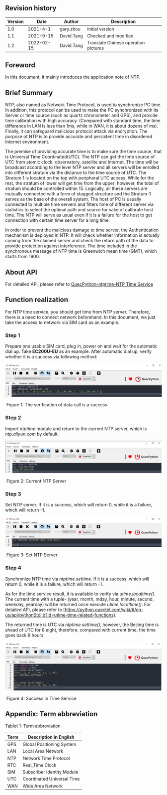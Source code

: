 ## Revision history
| Version | Date | Author | Description |
|------|------|------|------|
| 1.0 | 2021-4-1 | gary.zhou | Initial version |
| 1.1 | 2021-9-15 | David.Tang | Checked and modified |
| 1.2 | 2022-02-15 | David.Tang | Translate Chinese operation pictures |

## Foreword

In this document, it mainly introduces the application note of NTP. 

## Brief Summary

NTP, also named as Network Time Protocol, is used to synchronize PC time. In addition, this protocol can be used to make the PC synchronized with its Server or time source (such as quartz chronometer and GPS), and provide time calibration with high accuracy. (Compared with standard time, the time difference in LAN is less than 1ms, while in WAN, it is about dozens of ms). Finally, it can safeguard malicious protocol attack via encryption. The purpose of NTP is to provide accurate and persistent time in disordered Internet environment. 

The premise of providing accurate time is to make sure the time source, that is Universal Time Coordinated(UTC). The NTP can get the time source of UTC from atomic clock, observatory, satellite and Internet. The time will be broadcast according to the level NTP server and all servers will be enrolled into different stratum via the distance to the time source of UTC. The Stratum 1 is located on the top with peripheral UTC access. While for the rest, the stratum of lower will get time from the upper; however, the total of stratum should be controlled within 15. Logically, all these servers are mutually connected with a form of stagged structure and the  Stratum-1 serves as the base of the overall system. The host of PC is usually connected to multiple time servers and filters time of different server via statistics to select the optimal path and source for sake of calibrate host time. The NTP will serve as usual even if it is a failure for the host to get connection with certain time server for a long time. 

In order to prevent the malicious damage to time server, the Authentication mechanism is deployed in NTP. It will check whether  information is actually coming from the claimed server and check the return path of the data to provide protection against interference. The time included in the synchronous message of NTP time is Greenwich mean time (GMT), which starts from 1900. 

## About API

For detailed API, please refer to [QuecPython-ntptime-NTP Time Service](https://python.quectel.com/wiki/#/en-us/api/QuecPythonThirdlib?id=ntptime-ntp-time-synchronization)

## Function realization 

For NTP time service, you should get time from NTP server. Therefore, there is a need to connect network beforehand. In this document, we just take the access to network via SIM card as an example. 

### Step 1
Prepare one usable SIM card, plug in, power on and wait for the automatic dial up. Take **EC200U-EU** as an example. After automatic dial up, verify whether it is a success via following method:  

![](media/ntp_01.jpg)

​															Figure 1: The verification of data  call is a success

### Step 2

Import *ntptime* module and return to  the current NTP server, which is *ntp.aliyun.com* by default.

![](media/ntp_02.jpg)

   ​														            Figure 2: Current NTP Server 

### Step 3

Set NTP server. If it is  a success, which will return 0, while it is a failure, which will return -1. 

![](media/ntp_03.jpg)

   ​														              Figure 3: Set NTP Server

### Step 4 

Synchronize NTP time via *ntptime.settime.* If it is a success, which will return 0, while it is a failure, which will return -1. 

As for the time service result, it is available to verify via *utime.localtime()*. The current time with a tuple- (year, month, mday, hour, minute, second, weekday, yearday)  will be returned once execute *utime.localtime()*. For detailed API, please refer to [https://python.quectel.com/wiki/#/en-us/api/pythonStdlib?id=utime-time-related-functions).

The returned time is UTC via *ntptime.settime()*, however, the Beijing time is ahead of UTC for 8 eight, therefore, compared with current time, the time goes back 8 hours. 

![](media/ntp_04.jpg)

   ​														              Figure 4: Success in Time Service

## Appendix: Term abbreviation 

Tablet 1: Term abbreviation

| Term | Description in English      |
| ---- | --------------------------- |
| GPS  | Global Positioning System   |
| LAN  | Local Area Network          |
| NTP  | Network Time Protocol       |
| RTC  | Real_Time Clock             |
| SIM  | Subscriber Identity Module  |
| UTC  | Coordinated  Universal Time |
| WAN  | Wide Area Network           |

